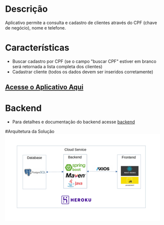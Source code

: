 # Descrição
Aplicativo permite a consulta e cadastro de clientes através do CPF (chave de negócio), nome e telefone.
# Características
- Buscar cadastro por CPF (se o campo "buscar CPF" estiver em branco será retornada a lista completa dos clientes)
- Cadastrar cliente (todos os dados devem ser inseridos corretamente)
## [Acesse o Aplicativo Aqui](https://teste-vivo-frontend.herokuapp.com/)
# Backend
- Para detalhes e documentação do backend acesse [backend](https://github.com/rafaeuz/vivoBack)

#Arquitetura da Solução
![arquitetura](./arquitetura.jpg)
